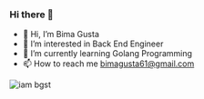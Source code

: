 ### Hi there 👋

<!-- **iam-bgst/iam-bgst** is a ✨ _special_ ✨ repository because its `README.md` (this file) appears on your GitHub profile. -->
- 👋 Hi, I’m Bima Gusta
- 👀 I’m interested in Back End Engineer
- 🌱 I’m currently learning Golang Programming
- 📫 How to reach me bimagusta61@gmail.com

![iam bgst](https://github-readme-streak-stats.herokuapp.com/?user=iam-bgst&theme=blue-green)
